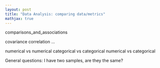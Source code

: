 ```yaml
---
layout: post
title: "Data Analysis: comparing data/metrics"
mathjax: true
---
```


comparisons_and_associations

covariance
correlation
...

numerical vs numerical
categorical vs categorical
numerical vs categorical

General questions: I have two samples, are they the same?